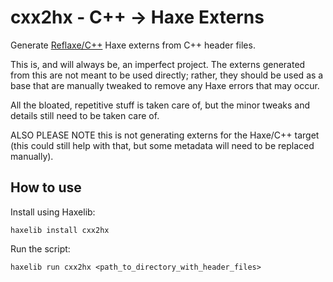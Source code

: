 # cxx2hx - C++ -> Haxe Externs

Generate [Reflaxe/C++](https://github.com/RobertBorghese/reflaxe.CPP) Haxe externs from C++ header files.

This is, and will always be, an imperfect project. The externs generated from this are not meant to be used directly; rather, they should be used as a base that are manually tweaked to remove any Haxe errors that may occur.

All the bloated, repetitive stuff is taken care of, but the minor tweaks and details still need to be taken care of.

ALSO PLEASE NOTE this is not generating externs for the Haxe/C++ target (this could still help with that, but some metadata will need to be replaced manually).

## How to use

Install using Haxelib:

```
haxelib install cxx2hx
```

Run the script:

```
haxelib run cxx2hx <path_to_directory_with_header_files>
```
